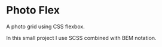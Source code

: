 # Photo Flex

A photo grid using CSS flexbox.

In this small project I use SCSS combined with BEM notation.